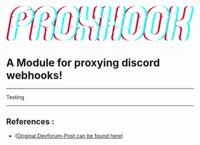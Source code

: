 ![alt text](https://github.com/Shambi-0/Proxhook/blob/main/Images/cd87dd9576de7257e781d678a9732d0a9df8c0ea.png "Proxhook")

# A Module for proxying discord webhooks!
___

Testing

___

## References :
- ([Original Devforum-Post can be found here](https://devforum.roblox.com/t/proxhook-a-module-for-proxying-discord-webhooks/1505544))
